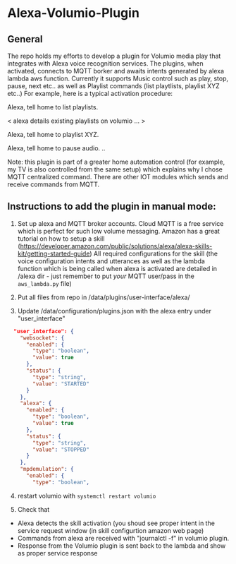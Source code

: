 # Alexa-Volumio-Plugin

## General

The repo holds my  efforts to develop a plugin for Volumio media play that integrates with Alexa voice recognition services.
The plugins, when activated, connects to MQTT borker and awaits intents generated by alexa lambda aws function.
Currently it supports Music control such as play, stop, pause, next etc.. as well as Playlist commands (list playtlists, playlist XYZ etc..)
For example, here is a typical activation procedure:

Alexa, tell home to list playlists.

< alexa details existing playlists on volumio ... > 

Alexa, tell home to playlist XYZ.

Alexa, tell home to pause audio.
..

Note: this plugin is part of a greater home automation control (for example, my TV is also controlled from the same setup) which explains why I chose MQTT centralized command. There are other IOT modules which sends and receive commands from MQTT.

## Instructions to add the plugin in manual mode:
1. Set up alexa and MQTT broker accounts. Cloud MQTT is a free service which is perfect for such low volume messaging. Amazon has a great tutorial on how to setup a skill (https://developer.amazon.com/public/solutions/alexa/alexa-skills-kit/getting-started-guide)
All required configurations for the skill (the voice configuration intents and utterances as well as the lambda function which is being called when alexa is activated are detailed in /alexa dir - just remember to put *your* MQTT user/pass in the `aws_lambda.py` file) 

2. Put all files from repo in /data/plugins/user-interface/alexa/

3. Update /data/configuration/plugins.json with the alexa entry under "user_interface"

```json
  "user_interface": {
    "websocket": {
      "enabled": {
        "type": "boolean",
        "value": true
      },
      "status": {
        "type": "string",
        "value": "STARTED"
      }
    },
    "alexa": {
      "enabled": {
        "type": "boolean",
        "value": true
      },
      "status": {
        "type": "string",
        "value": "STOPPED"
      }
    },
    "mpdemulation": {
      "enabled": {
        "type": "boolean",
```

4. restart volumio with 
  `systemctl restart volumio`


5. Check that 
- Alexa detects the skill activation (you shoud see proper intent in the service request window (in skill configurtion amazon web page)
- Commands from alexa are received with "journalctl -f" in volumio plugin.
- Response from the Volumio plugin is sent back to the lambda and show as proper service response 

